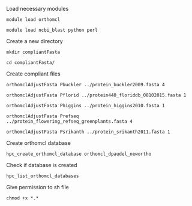  Load necessary modules
 
 ```module load orthomcl```
 
 ```module load ncbi_blast python perl```
 
 Create a new directory
 
 ```mkdir compliantFasta```
 
 ```cd compliantFasta/ ```
 
 Create compliant files
 
```orthomclAdjustFasta Pbuckler ../protein_buckler2009.fasta 4```
 
```orthomclAdjustFasta Pflorid ../protein440_floriddb_08102015.fasta 1```
 
```orthomclAdjustFasta Phiggins ../protein_higgins2010.fasta 1```
 
```orthomclAdjustFasta Prefseq ../protein_flowering_refseq_greenplants.fasta 4```
 
``` orthomclAdjustFasta Psrikanth ../protein_srikanth2011.fasta 1 ```
 
Create orthomcl database

```hpc_create_orthomcl_database orthomcl_dpaudel_newortho```

Check if database is created

```hpc_list_orthomcl_databases ```

Give permission to sh file

```chmod +x *.*```

